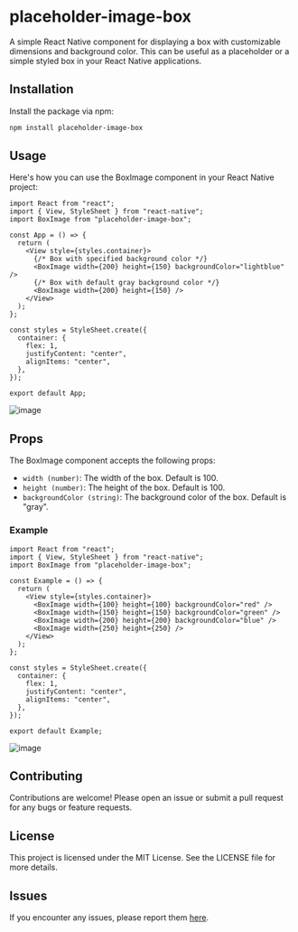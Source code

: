 # placeholder-image-box

A simple React Native component for displaying a box with customizable dimensions and background color. This can be useful as a placeholder or a simple styled box in your React Native applications.

## Installation

Install the package via npm:

```bash
npm install placeholder-image-box
```

## Usage

Here's how you can use the BoxImage component in your React Native project:

```
import React from "react";
import { View, StyleSheet } from "react-native";
import BoxImage from "placeholder-image-box";

const App = () => {
  return (
    <View style={styles.container}>
      {/* Box with specified background color */}
      <BoxImage width={200} height={150} backgroundColor="lightblue" />
      {/* Box with default gray background color */}
      <BoxImage width={200} height={150} />
    </View>
  );
};

const styles = StyleSheet.create({
  container: {
    flex: 1,
    justifyContent: "center",
    alignItems: "center",
  },
});

export default App;
```
![image](https://github.com/ashan-medigodella/placeholder-image-box/assets/57296166/cbcd93b4-7d42-4338-9b64-3578d40f855c)



## Props

The BoxImage component accepts the following props:

- `width (number)`: The width of the box. Default is 100.
- `height (number)`: The height of the box. Default is 100.
- `backgroundColor (string)`: The background color of the box. Default is "gray".

### Example


```
import React from "react";
import { View, StyleSheet } from "react-native";
import BoxImage from "placeholder-image-box";

const Example = () => {
  return (
    <View style={styles.container}>
      <BoxImage width={100} height={100} backgroundColor="red" />
      <BoxImage width={150} height={150} backgroundColor="green" />
      <BoxImage width={200} height={200} backgroundColor="blue" />
      <BoxImage width={250} height={250} />
    </View>
  );
};

const styles = StyleSheet.create({
  container: {
    flex: 1,
    justifyContent: "center",
    alignItems: "center",
  },
});

export default Example;
```
![image](https://github.com/ashan-medigodella/placeholder-image-box/assets/57296166/6132d740-22b4-438f-88be-cc99292a1b99)

## Contributing

Contributions are welcome! Please open an issue or submit a pull request for any bugs or feature requests.

## License

This project is licensed under the MIT License. See the LICENSE file for more details.

## Issues
If you encounter any issues, please report them [here](https://github.com/ashan-medigodella/placeholder-image-box/issues).
